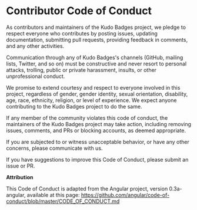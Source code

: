 Contributor Code of Conduct
======================

As contributors and maintainers of the Kudo Badges project, we pledge to respect everyone who contributes by posting issues, updating documentation, submitting pull requests, providing feedback in comments, and any other activities.

Communication through any of Kudo Badges's channels (GitHub, mailing lists, Twitter, and so on) must be constructive and never resort to personal attacks, trolling, public or private harassment, insults, or other unprofessional conduct.

We promise to extend courtesy and respect to everyone involved in this project, regardless of gender, gender identity, sexual orientation, disability, age, race, ethnicity, religion, or level of experience. We expect anyone contributing to the Kudo Badges project to do the same.

If any member of the community violates this code of conduct, the maintainers of the Kudo Badges project may take action, including removing issues, comments, and PRs or blocking accounts, as deemed appropriate.

If you are subjected to or witness unacceptable behavior, or have any other concerns, please communicate with us.

If you have suggestions to improve this Code of Conduct, please submit an issue or PR.


**Attribution**

This Code of Conduct is adapted from the Angular project, version 0.3a-angular, available at this page:  https://github.com/angular/code-of-conduct/blob/master/CODE_OF_CONDUCT.md